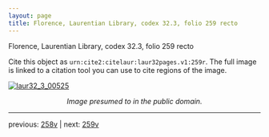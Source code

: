```yaml
---
layout: page
title: Florence, Laurentian Library, codex 32.3, folio 259 recto
---
```


Florence, Laurentian Library, codex 32.3, folio 259 recto

Cite this object as `urn:cite2:citelaur:laur32pages.v1:259r`.  The full image is linked to a citation tool you can use to cite regions of the image.

[![laur32_3_00525](http://www.homermultitext.org/iipsrv?IIIF=/project/homer/pyramidal/deepzoom/citelaur/laur32imgs/v1/laur32_3_00525.tif/full/800,/0/default.jpg)](http://www.homermultitext.org/ict2/?urn=urn:cite2:citelaur:laur32imgs.v1:laur32_3_00525) 

<p style="text-align: center; font-style: italic;">Image presumed to in the public domain.</p>

---

previous: [258v](../258v/) | next: [259v](../259v/)
